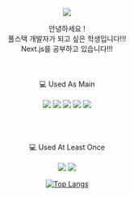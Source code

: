 <p align="center">
  <img src="https://readme-typing-svg.demolab.com?font=Dongle&size=30&pause=1000&color=4B9E37&center=true&random=false&width=435&lines=%EC%95%88%EB%85%95%ED%95%98%EC%84%B8%EC%9A%94+!+%F0%9F%91%8B;%EB%B0%B1%EC%97%94%EB%93%9C%EB%A5%BC+%EA%B3%B5%EB%B6%80%ED%95%98%EA%B3%A0+%EC%9E%88%EC%96%B4%EC%9A%94+!"
</p>

<div align="center">

안녕하세요 !<br>
풀스택 개발자가 되고 싶은 학생입니다!!! <br>
Next.js를 공부하고 있습니다!!!<br><br><br><br>
💻 Used As Main<br><br>
<img src="https://img.shields.io/badge/React-61DAFB?style=flat-square&logo=react&logoColor=black">
<img src="https://img.shields.io/badge/Next.js-000000?style=flat-square&logo=nextdotjs&logoColor=white">
<img src="https://img.shields.io/badge/TypeScript-3178C6?style=flat-square&logo=typescript&logoColor=white">
<img src="https://img.shields.io/badge/JavaScript-F7DF1E?style=flat-square&logo=javascript&logoColor=black">
<img src="https://img.shields.io/badge/MySql-4479A1?style=flat-square&logo=mysql&logoColor=black"><br>
<br><br><br>

💻 Used At Least Once<br><br>
<img src="https://img.shields.io/badge/Kotlin-7F52FF?style=flat-square&logo=kotlin&logoColor=white">
<img src="https://img.shields.io/badge/C%23-239120?style=flat-square&logo=c-sharp&logoColor=white">

[![Top Langs](https://github-readme-stats.vercel.app/api/top-langs/?username=Junanaa)](https://github.com/anuraghazra/github-readme-stats)
